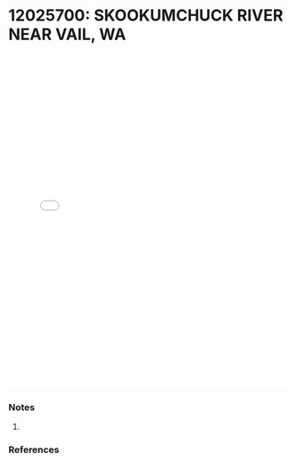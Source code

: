 # 12025700: SKOOKUMCHUCK RIVER NEAR VAIL, WA

<iframe src="/_static/stations/12025700_fdc.html" width="100%" height="600" frameborder="0"></iframe>

### Notes
1. 

### References

